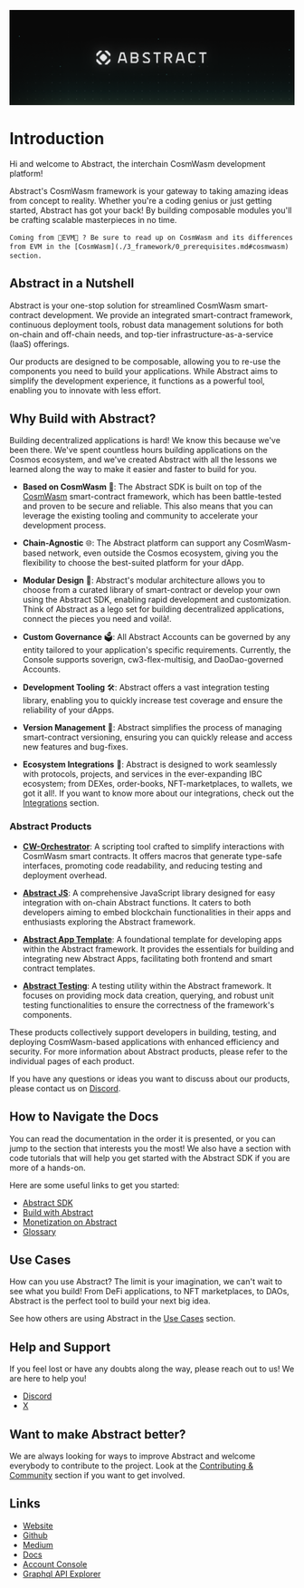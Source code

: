 <!-- # The Abstract Development Platform -->
<!-- This page is a high-level overview of the Abstract Platform, not the SDK or any of our actual products. Hence we should stick to a vocabulary that is familiar to the reader. -->

![SDK Background](resources/abstract_platform/twitter_cover-1.png)

# Introduction

Hi and welcome to Abstract, the interchain CosmWasm development platform!

Abstract's CosmWasm framework is your gateway
to taking amazing ideas from concept to reality. Whether you're a coding genius or just getting started, Abstract has
got your back! By building composable modules you'll be crafting scalable masterpieces in no time.

```admonish info
Coming from 👾EVM👾 ? Be sure to read up on CosmWasm and its differences from EVM in the [CosmWasm](./3_framework/0_prerequisites.md#cosmwasm) section.
```

## Abstract in a Nutshell

Abstract is your one-stop solution for streamlined CosmWasm smart-contract development. We provide an
integrated smart-contract framework, continuous deployment tools, robust data management solutions for both on-chain and
off-chain needs, and top-tier infrastructure-as-a-service (IaaS) offerings.

Our products are designed to be composable, allowing you to re-use the components you need to build your applications.
While Abstract aims to simplify the development experience, it functions as a powerful tool, enabling you to innovate
with less effort.

## Why Build with Abstract?

Building decentralized applications is hard! We know this because we've been there. We've spent countless hours building
applications on the Cosmos ecosystem, and we've created Abstract with all the lessons we learned along the way to make
it easier and faster to build for you.

- **Based on CosmWasm** 🌟: The Abstract SDK is built on top of the <a href="https://cosmwasm.com/" target="_blank">
  CosmWasm</a>
  smart-contract framework, which has been battle-tested and proven to be secure and reliable. This also means that you
  can leverage the existing tooling and community to accelerate your development process.


- **Chain-Agnostic** 🌐: The Abstract platform can support any CosmWasm-based network, even outside the Cosmos ecosystem,
  giving you the flexibility to choose the best-suited platform for your dApp.


- **Modular Design** 🧩: Abstract's modular architecture allows you to choose from a curated library of smart-contract or
  develop your own using the Abstract SDK, enabling rapid development and customization. Think of Abstract as a lego set
  for
  building decentralized applications, connect the pieces you need and voilà!.


- **Custom Governance** 🗳️: All Abstract Accounts can be governed by any entity tailored to your application's specific
  requirements. Currently, the Console supports soverign, cw3-flex-multisig, and DaoDao-governed Accounts.


- **Development Tooling** 🛠: Abstract offers a vast integration testing library, enabling you to quickly increase test
  coverage
  and ensure the reliability of your dApps.


- **Version Management** 🔄: Abstract simplifies the process of managing smart-contract versioning, ensuring you can
  quickly
  release and access new features and bug-fixes.


- **Ecosystem Integrations** 🌱: Abstract is designed to work seamlessly with protocols, projects, and services in the
  ever-expanding IBC ecosystem; from DEXes, order-books, NFT-marketplaces, to wallets, we got it all!. If you want to
  know more about our integrations, check out the [Integrations](10_integrations.md) section.

### Abstract Products

- **[CW-Orchestrator](1_products/1_cw_orchestrator.md)**: A scripting tool crafted to simplify interactions with
  CosmWasm smart contracts. It offers macros that
  generate type-safe interfaces, promoting code readability, and reducing testing and deployment overhead.

- **[Abstract JS](1_products/4_abstract_js.md)**: A comprehensive JavaScript library designed for easy integration with
  on-chain Abstract functions. It
  caters to both developers aiming to embed blockchain functionalities in their apps and enthusiasts exploring the
  Abstract framework.

- **[Abstract App Template](1_products/2_abstract_app_template.md)**: A foundational template for developing apps within
  the Abstract framework. It provides the
  essentials for building and integrating new Abstract Apps, facilitating both frontend and smart contract templates.

- **[Abstract Testing](1_products/3_abstract_testing.md)**: A testing utility within the Abstract framework. It focuses
  on providing mock data creation, querying,
  and robust unit testing functionalities to ensure the correctness of the framework's components.

These products collectively support developers in building, testing, and deploying CosmWasm-based applications with
enhanced efficiency and security. For more information about Abstract products, please refer to the individual pages of
each product.

If you have any questions or ideas you want to discuss about our products, please contact us
on <a href="https://discord.com/invite/uch3Tq3aym" target="_blank">Discord</a>.

## How to Navigate the Docs

You can read the documentation in the order it is presented, or you can jump to the section that interests you the most!
We also have a section with code tutorials that will help you get started with the Abstract SDK if you are more of a
hands-on.

Here are some useful links to get you started:

- [Abstract SDK](./3_framework/1_abstract_sdk.md)
- [Build with Abstract](./4_get_started/1_index.md)
- [Monetization on Abstract](./5_platform/6_monetization.md)
- [Glossary](./9_glossary.md)

## Use Cases

How can you use Abstract? The limit is your imagination, we can't wait to see what you build! From DeFi applications, to
NFT marketplaces, to DAOs, Abstract is the perfect tool to build your next big idea.

See how others are using Abstract in the [Use Cases](./7_use_cases/index.md) section.

## Help and Support

If you feel lost or have any doubts along the way, please reach out to us! We are here to help you!

<ul>
    <li><a href="https://discord.com/invite/uch3Tq3aym" target="_blank">Discord</a></li>
    <li><a href="https://x.com/AbstractSDK" target="_blank">X</a></li>
</ul>

## Want to make Abstract better?

We are always looking for ways to improve Abstract and welcome everybody to contribute to the project. Look at the
[Contributing & Community](./contributing.md) section if you want to get involved.

## Links

<ul>
    <li><a href="https://abstract.money/" target="_blank">Website</a></li>
    <li><a href="https://github.com/AbstractSDK" target="_blank">Github</a></li>
    <li><a href="https://medium.com/@abstractmoney" target="_blank">Medium</a></li>
    <li><a href="https://docs.abstract.money/" target="_blank">Docs</a></li>
    <li><a href="https://app.abstract.money" target="_blank">Account Console</a></li>
    <li><a href="https://api.abstract.money/" target="_blank">Graphql API Explorer</a></li>
</ul>